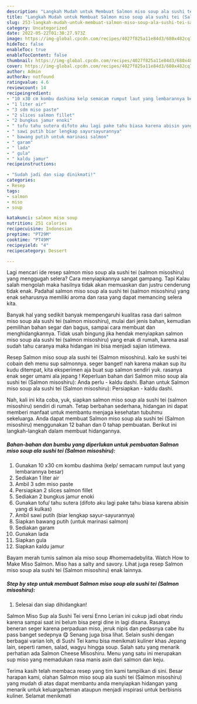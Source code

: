 ```yaml
---
description: "Langkah Mudah untuk Membuat Salmon miso soup ala sushi tei (Salmon misoshiru), Enak Banget"
title: "Langkah Mudah untuk Membuat Salmon miso soup ala sushi tei (Salmon misoshiru), Enak Banget"
slug: 253-langkah-mudah-untuk-membuat-salmon-miso-soup-ala-sushi-tei-salmon-misoshiru-enak-banget
category: Uncategorized
date: 2022-05-22T01:30:27.973Z
image: https://img-global.cpcdn.com/recipes/4027f825a11e84d3/680x482cq70/salmon-miso-soup-ala-sushi-tei-salmon-misoshiru-foto-resep-utama.jpg
hideToc: false
enableToc: true
enableTocContent: false
thumbnail: https://img-global.cpcdn.com/recipes/4027f825a11e84d3/680x482cq70/salmon-miso-soup-ala-sushi-tei-salmon-misoshiru-foto-resep-utama.jpg
cover: https://img-global.cpcdn.com/recipes/4027f825a11e84d3/680x482cq70/salmon-miso-soup-ala-sushi-tei-salmon-misoshiru-foto-resep-utama.jpg
author: Admin
authorAv: notfound
ratingvalue: 4.6
reviewcount: 14
recipeingredient:
- "10 x30 cm kombu dashima kelp semacam rumput laut yang lembarannya besar"
- "1 liter air"
- "3 sdm miso paste"
- "2 slices salmon fillet"
- "2 bungkus jamur enoki"
- " tofu tahu sutera difoto aku lagi pake tahu biasa karena abisin yang di kulkas"
- " sawi putih biar lengkap sayursayurannya"
- " bawang putih untuk marinasi salmon"
- " garam"
- " lada"
- " gula"
- " kaldu jamur"
recipeinstructions:

- "Sudah jadi dan siap dinikmati!"
categories:
- Resep
tags:
- salmon
- miso
- soup

katakunci: salmon miso soup 
nutrition: 251 calories
recipecuisine: Indonesian
preptime: "PT29M"
cooktime: "PT49M"
recipeyield: "4"
recipecategory: Dessert

---
```



Lagi mencari ide resep salmon miso soup ala sushi tei (salmon misoshiru) yang menggugah selera? Cara menyiapkannya sangat gampang. Tapi Kalau salah mengolah maka hasilnya tidak akan memuaskan dan justru cenderung tidak enak. Padahal salmon miso soup ala sushi tei (salmon misoshiru) yang enak seharusnya memiliki aroma dan rasa yang dapat memancing selera kita.


Banyak hal yang sedikit banyak mempengaruhi kualitas rasa dari salmon miso soup ala sushi tei (salmon misoshiru), mulai dari jenis bahan, kemudian pemilihan bahan segar dan bagus, sampai cara membuat dan menghidangkannya. Tidak usah bingung jika hendak menyiapkan salmon miso soup ala sushi tei (salmon misoshiru) yang enak di rumah, karena asal sudah tahu caranya maka hidangan ini bisa menjadi sajian istimewa.

Resep Salmon miso soup ala sushi tei (Salmon misoshiru). kalo ke sushi tei cobain deh menu sup salmonnya. seger banget! nah karena makan sup itu kudu ditempat, kita eksperimen aja buat sup salmon sendiri yuk. rasanya enak seger umami ala jepang ! Keperluan bahan dari Salmon miso soup ala sushi tei (Salmon misoshiru): Anda perlu - kaldu dashi. Bahan untuk Salmon miso soup ala sushi tei (Salmon misoshiru): Persiapkan - kaldu dashi.


Nah, kali ini kita coba, yuk, siapkan salmon miso soup ala sushi tei (salmon misoshiru) sendiri di rumah. Tetap berbahan sederhana, hidangan ini dapat memberi manfaat untuk membantu menjaga kesehatan tubuhmu sekeluarga. Anda dapat membuat Salmon miso soup ala sushi tei (Salmon misoshiru) menggunakan 12 bahan dan 0 tahap pembuatan. Berikut ini langkah-langkah dalam membuat hidangannya.

<!--inarticleads1-->

##### Bahan-bahan dan bumbu yang diperlukan untuk pembuatan Salmon miso soup ala sushi tei (Salmon misoshiru):

1. Gunakan 10 x30 cm kombu dashima (kelp/ semacam rumput laut yang lembarannya besar)
1. Sediakan 1 liter air
1. Ambil 3 sdm miso paste
1. Persiapkan 2 slices salmon fillet
1. Sediakan 2 bungkus jamur enoki
1. Gunakan  tofu/ tahu sutera (difoto aku lagi pake tahu biasa karena abisin yang di kulkas)
1. Ambil  sawi putih (biar lengkap sayur-sayurannya)
1. Siapkan  bawang putih (untuk marinasi salmon)
1. Sediakan  garam
1. Gunakan  lada
1. Siapkan  gula
1. Siapkan  kaldu jamur


Bayam merah tumis salmon ala miso soup #homemadebylita. Watch How to Make Miso Salmon. Miso has a salty and savory. Lihat juga resep Salmon miso soup ala sushi tei (Salmon misoshiru) enak lainnya. 

<!--inarticleads2-->

##### Step by step untuk membuat Salmon miso soup ala sushi tei (Salmon misoshiru):


1. Selesai dan siap dihidangkan!

Salmon Miso Sup ala Sushi Tei versi Enno Lerian ini cukup jadi obat rindu karena sampai saat ini belum bisa pergi dine in lagi disana. Rasanya beneran seger karena perpaduan miso, jeruk nipis dan pedasnya cabe itu pass banget sedepnya 😋 Senang juga bisa lihat. Selain sushi dengan berbagai varian loh, di Sushi Tei kamu bisa menikmati kuliner khas Jepang lain, seperti ramen, salad, wagyu hingga soup. Salah satu yang menarik perhatian ada Salmon Cheese Misoshiru. Menu yang satu ini merupakan sup miso yang memadukan rasa manis asin dari salmon dan keju. 

Terima kasih telah membaca resep yang tim kami tampilkan di sini. Besar harapan kami, olahan Salmon miso soup ala sushi tei (Salmon misoshiru) yang mudah di atas dapat membantu anda menyiapkan hidangan yang menarik untuk keluarga/teman ataupun menjadi inspirasi untuk berbisnis kuliner. Selamat menikmati
